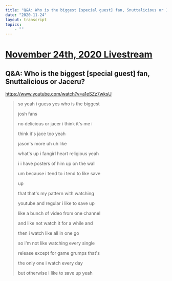 ```yaml
---
title: "Q&A: Who is the biggest [special guest] fan, Snuttalicious or Jaceru?"
date: "2020-11-24"
layout: transcript
topics:
    - ""
---
```

# [November 24th, 2020 Livestream](../2020-11-24.md)
## Q&A: Who is the biggest [special guest] fan, Snuttalicious or Jaceru?
https://www.youtube.com/watch?v=a1eSZz7wksU
> so yeah i guess yes who is the biggest
> 
> josh fans
> 
> no delicious or jacer i think it's me i
> 
> think it's jace too yeah
> 
> jason's more uh uh like
> 
> what's up i fangirl heart religious yeah
> 
> i i have posters of him up on the wall
> 
> um because i tend to i tend to like save
> 
> up
> 
> that that's my pattern with watching
> 
> youtube and regular i like to save up
> 
> like a bunch of video from one channel
> 
> and like not watch it for a while and
> 
> then i watch like all in one go
> 
> so i'm not like watching every single
> 
> release except for game grumps that's
> 
> the only one i watch every day
> 
> but otherwise i like to save up yeah
> 
